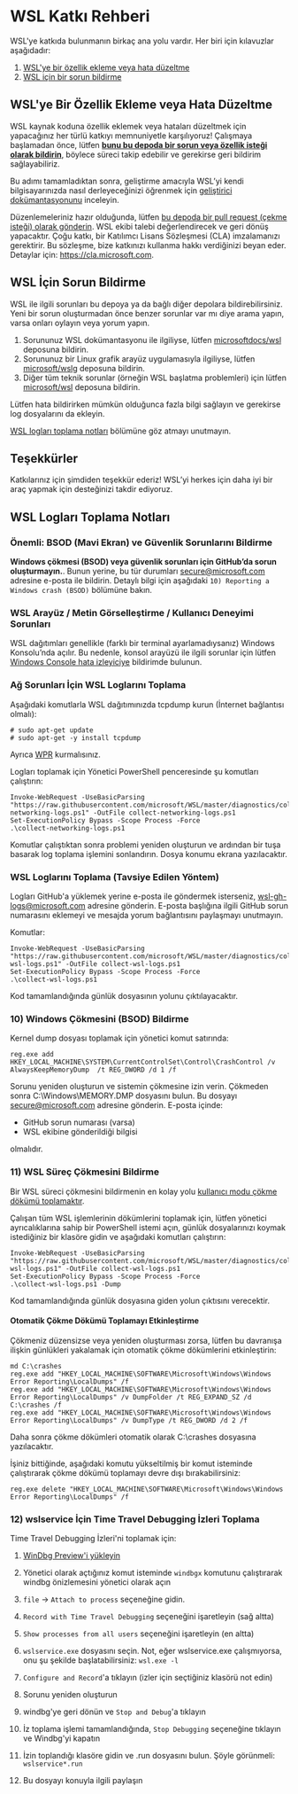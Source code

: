 # WSL Katkı Rehberi

WSL'ye katkıda bulunmanın birkaç ana yolu vardır. Her biri için kılavuzlar aşağıdadır:

1. [WSL'ye bir özellik ekleme veya hata düzeltme](#add-a-feature-or-bugfix-to-wsl)
2. [WSL için bir sorun bildirme](#file-a-wsl-issue)

## WSL'ye Bir Özellik Ekleme veya Hata Düzeltme

WSL kaynak koduna özellik eklemek veya hataları düzeltmek için yapacağınız her türlü katkıyı memnuniyetle karşılıyoruz! Çalışmaya başlamadan önce, lütfen **[bunu bu depoda bir sorun veya özellik isteği olarak bildirin](https://github.com/microsoft/WSL/issues)**, böylece süreci takip edebilir ve gerekirse geri bildirim sağlayabiliriz.

Bu adımı tamamladıktan sonra, geliştirme amacıyla WSL’yi kendi bilgisayarınızda nasıl derleyeceğinizi öğrenmek için [geliştirici dokümantasyonunu](./doc/docs/dev-loop.md) inceleyin.

Düzenlemeleriniz hazır olduğunda, lütfen [bu depoda bir pull request (çekme isteği) olarak gönderin](https://github.com/microsoft/WSL/pulls). WSL ekibi talebi değerlendirecek ve geri dönüş yapacaktır. Çoğu katkı, bir Katılımcı Lisans Sözleşmesi (CLA) imzalamanızı gerektirir. Bu sözleşme, bize katkınızı kullanma hakkı verdiğinizi beyan eder. Detaylar için: https://cla.microsoft.com.


## WSL İçin Sorun Bildirme

WSL ile ilgili sorunları bu depoya ya da bağlı diğer depolara bildirebilirsiniz. Yeni bir sorun oluşturmadan önce benzer sorunlar var mı diye arama yapın, varsa onları oylayın veya yorum yapın.

1. Sorununuz WSL dokümantasyonu ile ilgiliyse, lütfen [microsoftdocs/wsl](https://github.com/microsoftdocs/WSL/issues) deposuna bildirin.
2. Sorununuz bir Linux grafik arayüz uygulamasıyla ilgiliyse, lütfen [microsoft/wslg](https://github.com/microsoft/wslg/issues) deposuna bildirin.
3. Diğer tüm teknik sorunlar (örneğin WSL başlatma problemleri) için lütfen [microsoft/wsl](https://github.com/microsoft/WSL/issues) deposuna bildirin.


Lütfen hata bildirirken mümkün olduğunca fazla bilgi sağlayın ve gerekirse log dosyalarını da ekleyin.

[WSL logları toplama notları](#notes-for-collecting-wsl-logs) bölümüne göz atmayı unutmayın.

## Teşekkürler

Katkılarınız için şimdiden teşekkür ederiz! WSL’yi herkes için daha iyi bir araç yapmak için desteğinizi takdir ediyoruz.

## WSL Logları Toplama Notları

### Önemli: BSOD (Mavi Ekran) ve Güvenlik Sorunlarını Bildirme
**Windows çökmesi (BSOD) veya güvenlik sorunları için GitHub’da sorun oluşturmayın.**. Bunun yerine, bu tür durumları secure@microsoft.com adresine e-posta ile bildirin. Detaylı bilgi için aşağıdaki `10) Reporting a Windows crash (BSOD)` bölümüne bakın.

### WSL Arayüz / Metin Görselleştirme / Kullanıcı Deneyimi Sorunları
WSL dağıtımları genellikle (farklı bir terminal ayarlamadıysanız) Windows Konsolu’nda açılır. Bu nedenle, konsol arayüzü ile ilgili sorunlar için lütfen [Windows Console hata izleyiciye](https://github.com/microsoft/console) bildirimde bulunun.

### Ağ Sorunları İçin WSL Loglarını Toplama

Aşağıdaki komutlarla WSL dağıtımınızda tcpdump kurun (İnternet bağlantısı olmalı):

```
# sudo apt-get update
# sudo apt-get -y install tcpdump
```

Ayrıca [WPR](https://learn.microsoft.com/windows-hardware/test/wpt/windows-performance-recorder) kurmalısınız.

Logları toplamak için Yönetici PowerShell penceresinde şu komutları çalıştırın:

```
Invoke-WebRequest -UseBasicParsing "https://raw.githubusercontent.com/microsoft/WSL/master/diagnostics/collect-networking-logs.ps1" -OutFile collect-networking-logs.ps1
Set-ExecutionPolicy Bypass -Scope Process -Force
.\collect-networking-logs.ps1
```
Komutlar çalıştıktan sonra problemi yeniden oluşturun ve ardından bir tuşa basarak log toplama işlemini sonlandırın. Dosya konumu ekrana yazılacaktır.

<!-- Preserving anchors -->
<div id="8-detailed-logs"></div>
<div id="9-networking-logs"></div>
<div id="8-collect-wsl-logs-recommended-method"></div>


### WSL Loglarını Toplama (Tavsiye Edilen Yöntem)

Logları GitHub'a yüklemek yerine e-posta ile göndermek isterseniz, wsl-gh-logs@microsoft.com adresine gönderin. E-posta başlığına ilgili GitHub sorun numarasını eklemeyi ve mesajda yorum bağlantısını paylaşmayı unutmayın.

Komutlar:

```
Invoke-WebRequest -UseBasicParsing "https://raw.githubusercontent.com/microsoft/WSL/master/diagnostics/collect-wsl-logs.ps1" -OutFile collect-wsl-logs.ps1
Set-ExecutionPolicy Bypass -Scope Process -Force
.\collect-wsl-logs.ps1
```
Kod tamamlandığında günlük dosyasının yolunu çıktılayacaktır.

### 10) Windows Çökmesini (BSOD) Bildirme

Kernel dump dosyası toplamak için yönetici komut satırında:

```
reg.exe add HKEY_LOCAL_MACHINE\SYSTEM\CurrentControlSet\Control\CrashControl /v AlwaysKeepMemoryDump  /t REG_DWORD /d 1 /f
```

Sorunu yeniden oluşturun ve sistemin çökmesine izin verin. Çökmeden sonra C:\Windows\MEMORY.DMP dosyasını bulun. Bu dosyayı secure@microsoft.com adresine gönderin. E-posta içinde:

- GitHub sorun numarası (varsa)
- WSL ekibine gönderildiği bilgisi

olmalıdır.

### 11) WSL Süreç Çökmesini Bildirme

Bir WSL süreci çökmesini bildirmenin en kolay yolu [kullanıcı modu çökme dökümü toplamaktır](https://learn.microsoft.com/windows/win32/wer/collecting-user-mode-dumps).

Çalışan tüm WSL işlemlerinin dökümlerini toplamak için, lütfen yönetici ayrıcalıklarına sahip bir PowerShell istemi açın, günlük dosyalarınızı koymak istediğiniz bir klasöre gidin ve aşağıdaki komutları çalıştırın: 

```
Invoke-WebRequest -UseBasicParsing "https://raw.githubusercontent.com/microsoft/WSL/master/diagnostics/collect-wsl-logs.ps1" -OutFile collect-wsl-logs.ps1
Set-ExecutionPolicy Bypass -Scope Process -Force
.\collect-wsl-logs.ps1 -Dump
```

Kod tamamlandığında günlük dosyasına giden yolun çıktısını verecektir.

#### Otomatik Çökme Dökümü Toplamayı Etkinleştirme

Çökmeniz düzensizse veya yeniden oluşturması zorsa, lütfen bu davranışa ilişkin günlükleri yakalamak için otomatik çökme dökümlerini etkinleştirin:

```
md C:\crashes
reg.exe add "HKEY_LOCAL_MACHINE\SOFTWARE\Microsoft\Windows\Windows Error Reporting\LocalDumps" /f
reg.exe add "HKEY_LOCAL_MACHINE\SOFTWARE\Microsoft\Windows\Windows Error Reporting\LocalDumps" /v DumpFolder /t REG_EXPAND_SZ /d C:\crashes /f
reg.exe add "HKEY_LOCAL_MACHINE\SOFTWARE\Microsoft\Windows\Windows Error Reporting\LocalDumps" /v DumpType /t REG_DWORD /d 2 /f
```

Daha sonra çökme dökümleri otomatik olarak C:\crashes dosyasına yazılacaktır.

İşiniz bittiğinde, aşağıdaki komutu yükseltilmiş bir komut isteminde çalıştırarak çökme dökümü toplamayı devre dışı bırakabilirsiniz:

```
reg.exe delete "HKEY_LOCAL_MACHINE\SOFTWARE\Microsoft\Windows\Windows Error Reporting\LocalDumps" /f
```

### 12) wslservice İçin Time Travel Debugging İzleri Toplama

Time Travel Debugging İzleri'ni toplamak için:

1) [WinDbg Preview'i yükleyin](https://apps.microsoft.com/store/detail/windbg-preview/9PGJGD53TN86?rtc=1)

2) Yönetici olarak açtığınız komut isteminde `windbgx` komutunu çalıştırarak windbg önizlemesini yönetici olarak açın

3) `file` -> `Attach to process` seçeneğine gidin.

4) `Record with Time Travel Debugging` seçeneğini işaretleyin (sağ altta)

4) `Show processes from all users` seçeneğini işaretleyin (en altta)

5) `wslservice.exe` dosyasını seçin. Not, eğer wslservice.exe çalışmıyorsa, onu şu şekilde başlatabilirsiniz: `wsl.exe -l`

6) `Configure and Record`'a tıklayın (izler için seçtiğiniz klasörü not edin)

7) Sorunu yeniden oluşturun

8) windbg'ye geri dönün ve `Stop and Debug`'a tıklayın

9) İz toplama işlemi tamamlandığında, `Stop Debugging` seçeneğine tıklayın ve Windbg'yi kapatın

10) İzin toplandığı klasöre gidin ve .run dosyasını bulun. Şöyle görünmeli: `wslservice*.run`

11) Bu dosyayı konuyla ilgili paylaşın